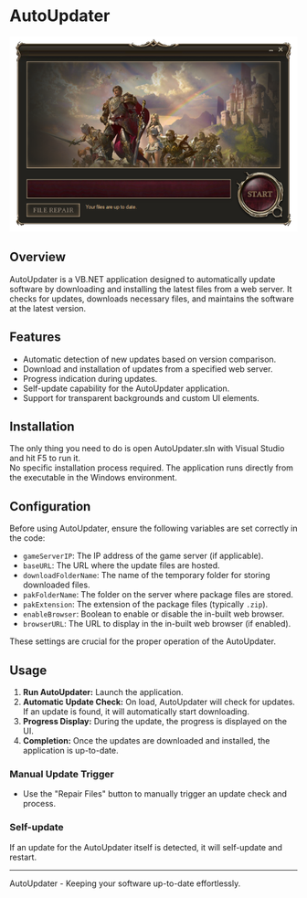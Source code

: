 # AutoUpdater
<img src="https://raw.githubusercontent.com/MobiusDevelopment/AutoUpdater/master/AutoUpdater.png"/>

## Overview
AutoUpdater is a VB.NET application designed to automatically update software by downloading and installing the latest files from a web server. It checks for updates, downloads necessary files, and maintains the software at the latest version.

## Features
- Automatic detection of new updates based on version comparison.
- Download and installation of updates from a specified web server.
- Progress indication during updates.
- Self-update capability for the AutoUpdater application.
- Support for transparent backgrounds and custom UI elements.

## Installation
The only thing you need to do is open AutoUpdater.sln with Visual Studio and hit F5 to run it.<br>
No specific installation process required. The application runs directly from the executable in the Windows environment.

## Configuration
Before using AutoUpdater, ensure the following variables are set correctly in the code:

- `gameServerIP`: The IP address of the game server (if applicable).
- `baseURL`: The URL where the update files are hosted.
- `downloadFolderName`: The name of the temporary folder for storing downloaded files.
- `pakFolderName`: The folder on the server where package files are stored.
- `pakExtension`: The extension of the package files (typically `.zip`).
- `enableBrowser`: Boolean to enable or disable the in-built web browser.
- `browserURL`: The URL to display in the in-built web browser (if enabled).

These settings are crucial for the proper operation of the AutoUpdater.

## Usage
1. **Run AutoUpdater:** Launch the application.
2. **Automatic Update Check:** On load, AutoUpdater will check for updates. If an update is found, it will automatically start downloading.
3. **Progress Display:** During the update, the progress is displayed on the UI.
4. **Completion:** Once the updates are downloaded and installed, the application is up-to-date.

### Manual Update Trigger
- Use the "Repair Files" button to manually trigger an update check and process.

### Self-update
If an update for the AutoUpdater itself is detected, it will self-update and restart.

---
AutoUpdater - Keeping your software up-to-date effortlessly.
